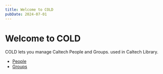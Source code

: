 ```yaml
---
title: Welcome to COLD
pubDate: 2024-07-01
---
```


# Welcome to COLD

COLD lets you manage Caltech People and Groups.  used in Caltech Library.

- [People](./people/)
- [Groups](./groups/)

